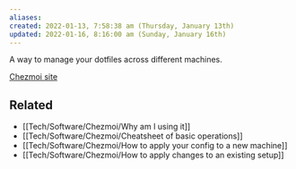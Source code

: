```yaml
---
aliases: 
created: 2022-01-13, 7:58:38 am (Thursday, January 13th)
updated: 2022-01-16, 8:16:00 am (Sunday, January 16th)
---
```

A way to manage your dotfiles across different machines.

[Chezmoi site](https://www.chezmoi.io/)

## Related
- [[Tech/Software/Chezmoi/Why am I using it]]
- [[Tech/Software/Chezmoi/Cheatsheet of basic operations]]
- [[Tech/Software/Chezmoi/How to apply your config to a new machine]]
- [[Tech/Software/Chezmoi/How to apply changes to an existing setup]]